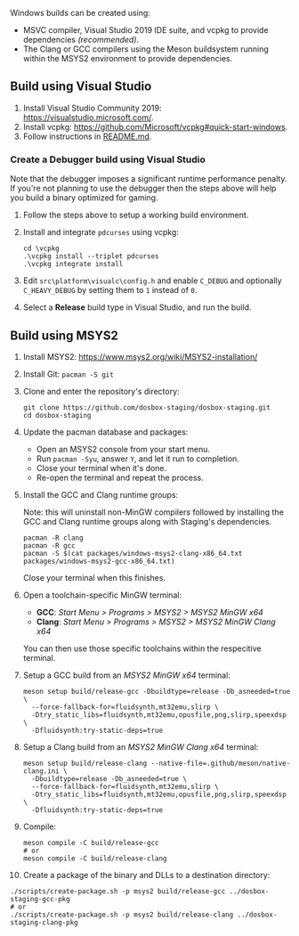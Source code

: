 Windows builds can be created using:

- MSVC compiler, Visual Studio 2019 IDE suite, and vcpkg to provide dependencies
  *(recommended)*.
- The Clang or GCC compilers using the Meson buildsystem running within the
  MSYS2 environment to provide dependencies.

## Build using Visual Studio

1. Install Visual Studio Community 2019: <https://visualstudio.microsoft.com/>.
2. Install vcpkg: <https://github.com/Microsoft/vcpkg#quick-start-windows>.
3. Follow instructions in [README.md](/README.md).

### Create a Debugger build using Visual Studio

Note that the debugger imposes a significant runtime performance penalty.
If you're not planning to use the debugger then the steps above will help
you build a binary optimized for gaming.

1. Follow the steps above to setup a working build environment.
2. Install and integrate `pdcurses` using vcpkg:

    ``` shell
    cd \vcpkg
    .\vcpkg install --triplet pdcurses
    .\vcpkg integrate install
    ```

3. Edit `src\platform\visualc\config.h` and enable `C_DEBUG` and optionally
  `C_HEAVY_DEBUG` by setting them to `1` instead of `0`.
4. Select a **Release** build type in Visual Studio, and run the build.

## Build using MSYS2

1. Install MSYS2: <https://www.msys2.org/wiki/MSYS2-installation/>

2. Install Git: `pacman -S git`

3. Clone and enter the repository's directory:

    ``` shell
    git clone https://github.com/dosbox-staging/dosbox-staging.git
    cd dosbox-staging
    ```

4. Update the pacman database and packages:
    - Open an MSYS2 console from your start menu.
    - Run `pacman -Syu`, answer `Y`, and let it run to completion.
    - Close your terminal when it's done.
    - Re-open the terminal and repeat the process.

5. Install the GCC and Clang runtime groups:

   Note: this will uninstall non-MinGW compilers followed by installing
   the GCC and Clang runtime groups along with Staging's dependencies.

    ``` shell
    pacman -R clang
    pacman -R gcc
    pacman -S $(cat packages/windows-msys2-clang-x86_64.txt packages/windows-msys2-gcc-x86_64.txt)
    ```

   Close your terminal when this finishes.

6. Open a toolchain-specific MinGW terminal:

    - **GCC**: _Start Menu > Programs > MSYS2 > MSYS2 MinGW x64_
    - **Clang**: _Start Menu > Programs > MSYS2 > MSYS2 MinGW Clang x64_

   You can then use those specific toolchains within the
   respecitive terminal.

7. Setup a GCC build from an *MSYS2 MinGW x64* terminal:

   ``` shell
   meson setup build/release-gcc -Dbuildtype=release -Db_asneeded=true \
     --force-fallback-for=fluidsynth,mt32emu,slirp \
     -Dtry_static_libs=fluidsynth,mt32emu,opusfile,png,slirp,speexdsp \
     -Dfluidsynth:try-static-deps=true
   ```

8. Setup a Clang build from an *MSYS2 MinGW Clang x64* terminal:

   ``` shell
   meson setup build/release-clang --native-file=.github/meson/native-clang.ini \
     -Dbuildtype=release -Db_asneeded=true \
     --force-fallback-for=fluidsynth,mt32emu,slirp \
     -Dtry_static_libs=fluidsynth,mt32emu,opusfile,png,slirp,speexdsp \
     -Dfluidsynth:try-static-deps=true
   ```

9. Compile:

   ``` shell
   meson compile -C build/release-gcc
   # or
   meson compile -C build/release-clang
   ```


10. Create a package of the binary and DLLs to a destination directory:

   ``` shell
   ./scripts/create-package.sh -p msys2 build/release-gcc ../dosbox-staging-gcc-pkg
   # or
   ./scripts/create-package.sh -p msys2 build/release-clang ../dosbox-staging-clang-pkg
   ```
